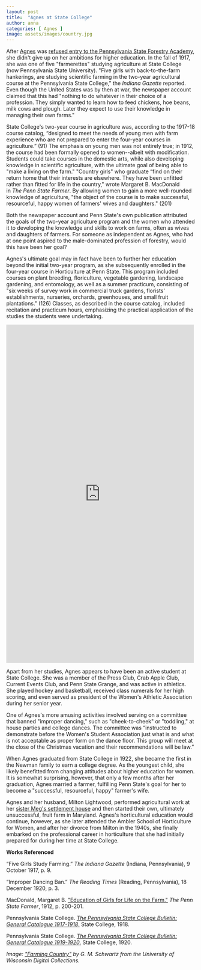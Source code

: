```yaml
---
layout: post
title:  "Agnes at State College"
author: anna
categories: [ Agnes ]
image: assets/images/country.jpg
---
```

After [Agnes]({{site.baseurl}}/agnes) was [refused entry to the Pennsylvania State Forestry Academy]({{site.baseurl}}/agnes/2016/09/23/agnes-forestry), she didn't give up on her ambitions for higher education. In the fall of 1917, she was one of five "farmerettes" studying agriculture at State College (now Pennsylvania State University). "Five girls with back-to-the-farm hankerings, are studying scientific farming in the two-year agricultural course at the Pennsylvania State College," the *Indiana Gazette* reported. Even though the United States was by then at war, the newspaper account claimed that this had "nothing to do whatever in their choice of a profession. They simply wanted to learn how to feed chickens, hoe beans, milk cows and plough. Later they expect to use their knowledge in managing their own farms." 

State College's two-year course in agriculture was, according to the 1917-18 course catalog, “designed to meet the needs of young men with farm experience who are not prepared to enter the four-year courses in agriculture.” (91) The emphasis on young men was not entirely true; in 1912, the course had been formally opened to women--albeit with modification. Students could take courses in the domestic arts, while also developing knowledge in scientific agriculture, with the ultimate goal of being able to "make a living on the farm." "Country girls" who graduate “find on their return home that their interests are elsewhere. They have been unfitted rather than fitted for life in the country," wrote Margaret B. MacDonald in *The Penn State Farmer*. By allowing women to gain a more well-rounded knowledge of agriculture, "the object of the course is to make successful, resourceful, happy women of farmers' wives and daughters." (201)

Both the newspaper account and Penn State's own publication attributed the goals of the two-year agriculture program and the women who attended it to developing the knowledge and skills to work on farms, often as wives and daughters of farmers. For someone as independent as Agnes, who had at one point aspired to the male-dominated profession of forestry, would this have been her goal?

Agnes's ultimate goal may in fact have been to further her education beyond the initial two-year program, as she subsequently enrolled in the four-year course in Horticulture at Penn State. This program included courses on plant breeding, floriculture, vegetable gardening, landscape gardening, and entomology, as well as a summer practicum, consisting of "six weeks of survey work in commercial truck gardens, florists' establishments, nurseries, orchards, greenhouses, and small fruit plantations." (126) Classes, as described in the course catalog, included recitation and practicum hours, emphasizing the practical application of the studies the students were undertaking.

<p><iframe style="border: 0px;" src="https://books.google.com/books?id=3KRIAQAAMAAJ&amp;pg=PA124&amp;output=embed" width="500" height="900" frameborder="0" scrolling="no"></iframe></p>

Apart from her studies, Agnes appears to have been an active student at State College. She was a member of the Press Club, Crab Apple Club, Current Events Club, and Penn State Grange, and was active in athletics. She played hockey and basketball, received class numerals for her high scoring, and even served as president of the Women's Athletic Association during her senior year.

One of Agnes's more amusing activities involved serving on a committee that banned "improper dancing," such as "cheek-to-cheek" or "toddling," at house parties and college dances. The committee was “instructed to demonstrate before the Women's Student Association just what is and what is not acceptable as proper form on the dance floor. This group will meet at the close of the Christmas vacation and their recommendations will be law.”

When Agnes graduated from State College in 1922, she became the first in the Newman family to earn a college degree. As the youngest child, she likely benefitted from changing attitudes about higher education for women. It is somewhat surprising, however, that only a few months after her graduation, Agnes married a farmer, fulfilling Penn State's goal for her to become a "successful, resourceful, happy" farmer's wife.

Agnes and her husband, Milton Lightwood, performed agricultural work at her [sister Meg's settlement house]({{site.baseurl}}/meg/2017/03/21/meg-experimental-services) and then started their own, ultimately unsuccessful, fruit farm in Maryland. Agnes's horticultural education would continue, however, as she later attended the Ambler School of Horticulture for Women, and after her divorce from Milton in the 1940s, she finally embarked on the professional career in horticulture that she had initially prepared for during her time at State College.

**Works Referenced**

“Five Girls Study Farming.” *The Indiana Gazette* (Indiana, Pennsylvania), 9 October 1917, p. 9.

“Improper Dancing Ban.” *The Reading Times* (Reading, Pennsylvania), 18 December 1920, p. 3.

MacDonald, Margaret B. ["Education of Girls for Life on the Farm."](https://books.google.com/books?id=S8HNAAAAMAAJ&pg=PA200&lpg=PA200&dq=penn+state+two+years+agriculture+course+women&source=bl&ots=yuf_OYnI54&sig=AGP1jhz7u5CTKBVO0k0OMPYjy0E&hl=en&sa=X&ved=0ahUKEwi98NvTzZfTAhWKx4MKHe1eCyUQ6AEIUDAJ#v=onepage&q=penn%20state%20two%20years%20agriculture%20course%20women&f=false) *The Penn State Farmer*, 1912, p. 200-201.

Pennsylvania State College. [*The Pennsylvania State College Bulletin: General Catalogue 1917-1918*.](https://books.google.com/books?id=nadIAQAAMAAJ&printsec=frontcover&source=gbs_ge_summary_r&cad=0#v=onepage&q&f=false) State College, 1918.

Pennsylvania State College. [*The Pennsylvania State College Bulletin: General Catalogue 1919-1920*.](https://books.google.com/books?id=3KRIAQAAMAAJ&source=gbs_navlinks_s) State College, 1920.

*Image: ["Farming Country"](http://digicoll.library.wisc.edu/WebZ/FETCH?sessionid=01-61790-1524838938&recno=4&resultset=2&format=F&next=html/nffull.html&bad=error/badfetch.html&entitytoprecno=4&entitycurrecno=4) by G. M. Schwartz from the University of Wisconsin Digital Collections.*